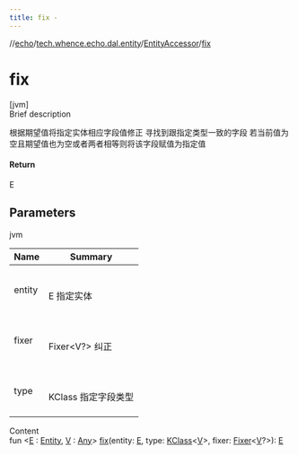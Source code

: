 ```yaml
---
title: fix -
---
```

//[echo](../../index.md)/[tech.whence.echo.dal.entity](../index.md)/[EntityAccessor](index.md)/[fix](fix.md)



# fix  
[jvm]  
Brief description  


根据期望值将指定实体相应字段值修正 寻找到跟指定类型一致的字段 若当前值为空且期望值也为空或者两者相等则将该字段赋值为指定值



#### Return  


E



## Parameters  
  
jvm  
  
|  Name|  Summary| 
|---|---|
| entity| <br><br>E 指定实体<br><br>
| fixer| <br><br>Fixer<V?> 纠正<br><br>
| type| <br><br>KClass<V> 指定字段类型<br><br>
  
  
Content  
fun <[E](fix.md) : [Entity](../-entity/index.md), [V](fix.md) : [Any](https://kotlinlang.org/api/latest/jvm/stdlib/kotlin/-any/index.html)> [fix](fix.md)(entity: [E](fix.md), type: [KClass](https://kotlinlang.org/api/latest/jvm/stdlib/kotlin.reflect/-k-class/index.html)<[V](fix.md)>, fixer: [Fixer](../../tech.whence.echo.function/-fixer/index.md)<[V](fix.md)?>): [E](fix.md)  



